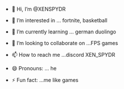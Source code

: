 - 👋 Hi, I’m @XENSPYDR
- 👀 I’m interested in ... fortnite, basketball
- 🌱 I’m currently learning ... german duolingo
- 💞️ I’m looking to collaborate on ...FPS games
  
- 📫 How to reach me ...discord XEN_SPYDR
- 😄 Pronouns: ... he 
- ⚡ Fun fact: ...me like games 

<!---
XENSPYDR/XENSPYDR is a ✨ special ✨ repository because its `README.md` (this file) appears on your GitHub profile.
You can click the Preview link to take a look at your changes.
--->
